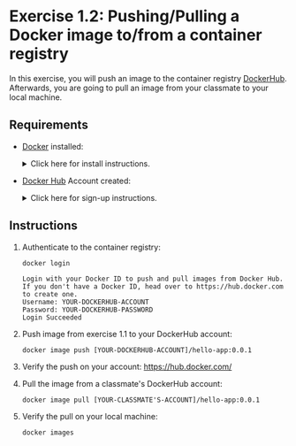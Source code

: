 # Exercise 1.2: Pushing/Pulling a Docker image to/from a container registry

In this exercise, you will push an image to the container registry [DockerHub](https://hub.docker.com/). Afterwards, you are going to pull an image from your classmate to your local machine. 

## Requirements

* [Docker](https://www.docker.com/) installed: 
    <details><summary>Click here for install instructions.</summary>
    <p>

    * Docker for Windows: https://docs.docker.com/docker-for-windows/install/

    * Docker for Mac: https://docs.docker.com/docker-for-mac/install

    </p>
    </details>

* [Docker Hub](https://hub.docker.com/) Account created:
    <details><summary>Click here for sign-up instructions.</summary>
    <p>

    * To sign up: https://hub.docker.com/signup

    </p>
    </details>

## Instructions

1. Authenticate to the container registry:

    ```console
    docker login
    ```

    ```console
    Login with your Docker ID to push and pull images from Docker Hub. If you don't have a Docker ID, head over to https://hub.docker.com to create one.
    Username: YOUR-DOCKERHUB-ACCOUNT
    Password: YOUR-DOCKERHUB-PASSWORD
    Login Succeeded
    ```

1. Push image from exercise 1.1 to your DockerHub account:

    ```console
    docker image push [YOUR-DOCKERHUB-ACCOUNT]/hello-app:0.0.1
    ```

1. Verify the push on your account: https://hub.docker.com/

1. Pull the image from a classmate's DockerHub account:

    ```console
    docker image pull [YOUR-CLASSMATE'S-ACCOUNT]/hello-app:0.0.1
    ```

1. Verify the pull on your local machine:

    ```console
    docker images
    ```
